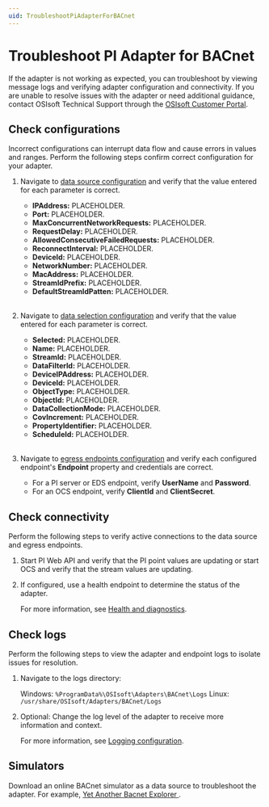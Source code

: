 ```yaml
---
uid: TroubleshootPiAdapterForBACnet
---
```


# Troubleshoot PI Adapter for BACnet

If the adapter is not working as expected, you can troubleshoot by viewing message logs and verifying adapter configuration and connectivity. If you are unable to resolve issues with the adapter or need additional guidance, contact OSIsoft Technical Support through the [OSIsoft Customer Portal](https://my.osisoft.com/).

## Check configurations

Incorrect configurations can interrupt data flow and cause errors in values and ranges. Perform the following steps confirm correct configuration for your adapter.

1. Navigate to [data source configuration](xref:PIAdapterforBACnetDataSourceConfiguration) and verify that the value entered for each parameter is correct.

    <!-- Mark Bishop 4/22: Requesting SME assistance on:

        1. Which parameters to check when troubleshooting. We should omit any parameters on this last won't "break" data collection. 
        2. For parameters that will "break" data collection, list how the misconfigured value affects data collection. Examples from Modbus:

            * DeviceId - The referenced device exists in the data source configuration.
            
                A non-existent or incorrect DeviceId causes the adapter to not find the data source device.

            * UnitId - The correct UnitId number is referenced.

                An incorrect UnitId number can cause the adapter to request data from a different or non-existent device.

    -->

    * **IPAddress:** PLACEHOLDER.
    * **Port:** PLACEHOLDER.
    * **MaxConcurrentNetworkRequests:** PLACEHOLDER.
    * **RequestDelay:** PLACEHOLDER.
    * **AllowedConsecutiveFailedRequests:** PLACEHOLDER.
    * **ReconnectInterval:** PLACEHOLDER.
    * **DeviceId:** PLACEHOLDER.
    * **NetworkNumber:** PLACEHOLDER.
    * **MacAddress:** PLACEHOLDER.
    * **StreamIdPrefix:** PLACEHOLDER.
    * **DefaultStreamIdPatten:** PLACEHOLDER.<br><br>

1. Navigate to [data selection configuration](xref:PIAdapterforBACnetDataSelectionConfiguration) and verify that the value entered for each parameter is correct.

    <!-- Mark Bishop 4/22: Requesting SME assistance on:

    1. Which parameters to check when troubleshooting. We should omit any parameters on this last won't "break" data collection. 
    2. For parameters that will "break" data collection, list how the misconfigured value affects data collection. Examples from Modbus:

        * DeviceId - The referenced device exists in the data source configuration.

            A non-existent or incorrect DeviceId causes the adapter to not find the data source device.

        * UnitId - The correct UnitId number is referenced.

            An incorrect UnitId number can cause the adapter to request data from a different or non-existent device.

    -->

    * **Selected:** PLACEHOLDER.
    * **Name:** PLACEHOLDER.
    * **StreamId:** PLACEHOLDER.
    * **DataFilterId:** PLACEHOLDER.
    * **DeviceIPAddress:** PLACEHOLDER.
    * **DeviceId:** PLACEHOLDER.
    * **ObjectType:** PLACEHOLDER.
    * **ObjectId:** PLACEHOLDER.
    * **DataCollectionMode:** PLACEHOLDER.
    * **CovIncrement:** PLACEHOLDER.
    * **PropertyIdentifier:** PLACEHOLDER.
    * **ScheduleId:** PLACEHOLDER.<br/><br/>

1. Navigate to [egress endpoints configuration](xref:EgressEndpointsConfiguration) and verify each configured endpoint's **Endpoint** property and credentials are correct.

    * For a PI server or EDS endpoint, verify **UserName** and **Password**.
    * For an OCS endpoint, verify **ClientId** and **ClientSecret**.

## Check connectivity

Perform the following steps to verify active connections to the data source and egress endpoints.

1. Start PI Web API and verify that the PI point values are  updating or start OCS and verify that the stream values are updating.

1. If configured, use a health endpoint to determine the status of the adapter.

    For more information, see [Health and diagnostics](xref:HealthAndDiagnostics).

## Check logs

Perform the following steps to view the adapter and endpoint logs to isolate issues for resolution.

1. Navigate to the logs directory:

    Windows: `%ProgramData%\OSIsoft\Adapters\BACnet\Logs`
    Linux: `/usr/share/OSIsoft/Adapters/BACnet/Logs`

1. Optional: Change the log level of the adapter to receive more information and context.

    For more information, see [Logging configuration](xref:LoggingConfiguration).

## Simulators

Download an online BACnet simulator as a data source to troubleshoot the adapter. For example, [Yet Another Bacnet Explorer
](https://sourceforge.net/projects/yetanotherbacnetexplorer/).